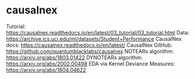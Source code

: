 # causalnex

Tutorial: https://causalnex.readthedocs.io/en/latest/03_tutorial/03_tutorial.html
Data: https://archive.ics.uci.edu/ml/datasets/Student+Performance
CausalNex docs: https://causalnex.readthedocs.io/en/latest/
CausalNex GitHub: https://github.com/quantumblacklabs/causalnex
NOTEARs algorithm: https://arxiv.org/abs/1803.01422
DYNOTEARs algorithm: https://arxiv.org/abs/2002.00498
EDA via Kernel Deviance Measures: https://arxiv.org/abs/1804.04622